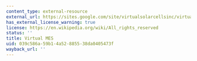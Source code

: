 ```yaml
---
content_type: external-resource
external_url: https://sites.google.com/site/virtualsolarcellsinc/virtual-mes-software
has_external_license_warning: true
license: https://en.wikipedia.org/wiki/All_rights_reserved
status: ''
title: Virtual MES
uid: 039c586a-59b1-4a52-8855-38da0405473f
wayback_url: ''
---
```

